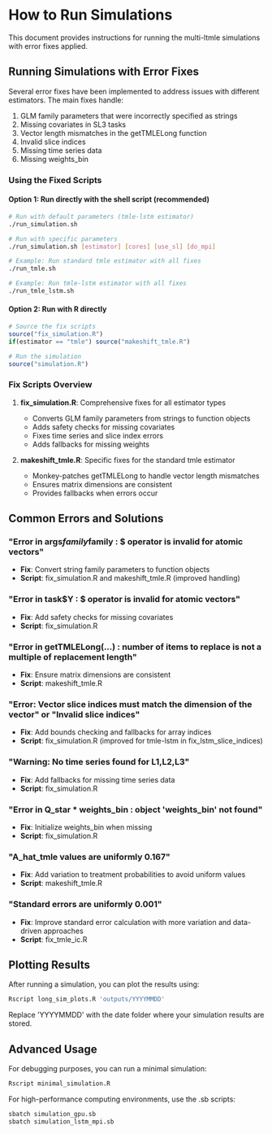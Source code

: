 # How to Run Simulations

This document provides instructions for running the multi-ltmle simulations with error fixes applied.

## Running Simulations with Error Fixes

Several error fixes have been implemented to address issues with different estimators. The main fixes handle:

1. GLM family parameters that were incorrectly specified as strings
2. Missing covariates in SL3 tasks
3. Vector length mismatches in the getTMLELong function
4. Invalid slice indices
5. Missing time series data
6. Missing weights_bin

### Using the Fixed Scripts

#### Option 1: Run directly with the shell script (recommended)

```bash
# Run with default parameters (tmle-lstm estimator)
./run_simulation.sh

# Run with specific parameters
./run_simulation.sh [estimator] [cores] [use_sl] [do_mpi]

# Example: Run standard tmle estimator with all fixes
./run_tmle.sh

# Example: Run tmle-lstm estimator with all fixes
./run_tmle_lstm.sh
```

#### Option 2: Run with R directly

```R
# Source the fix scripts
source("fix_simulation.R")
if(estimator == "tmle") source("makeshift_tmle.R")

# Run the simulation
source("simulation.R")
```

### Fix Scripts Overview

1. **fix_simulation.R**: Comprehensive fixes for all estimator types
   - Converts GLM family parameters from strings to function objects
   - Adds safety checks for missing covariates
   - Fixes time series and slice index errors
   - Adds fallbacks for missing weights

2. **makeshift_tmle.R**: Specific fixes for the standard tmle estimator
   - Monkey-patches getTMLELong to handle vector length mismatches
   - Ensures matrix dimensions are consistent
   - Provides fallbacks when errors occur

## Common Errors and Solutions

### "Error in args$family$family : $ operator is invalid for atomic vectors"
- **Fix**: Convert string family parameters to function objects
- **Script**: fix_simulation.R and makeshift_tmle.R (improved handling)

### "Error in task$Y : $ operator is invalid for atomic vectors"
- **Fix**: Add safety checks for missing covariates
- **Script**: fix_simulation.R

### "Error in getTMLELong(...) : number of items to replace is not a multiple of replacement length"
- **Fix**: Ensure matrix dimensions are consistent
- **Script**: makeshift_tmle.R

### "Error: Vector slice indices must match the dimension of the vector" or "Invalid slice indices"
- **Fix**: Add bounds checking and fallbacks for array indices
- **Script**: fix_simulation.R (improved for tmle-lstm in fix_lstm_slice_indices)

### "Warning: No time series found for L1,L2,L3"
- **Fix**: Add fallbacks for missing time series data
- **Script**: fix_simulation.R

### "Error in Q_star * weights_bin : object 'weights_bin' not found"
- **Fix**: Initialize weights_bin when missing
- **Script**: fix_simulation.R

### "A_hat_tmle values are uniformly 0.167"
- **Fix**: Add variation to treatment probabilities to avoid uniform values
- **Script**: makeshift_tmle.R

### "Standard errors are uniformly 0.001"
- **Fix**: Improve standard error calculation with more variation and data-driven approaches
- **Script**: fix_tmle_ic.R

## Plotting Results

After running a simulation, you can plot the results using:

```bash
Rscript long_sim_plots.R 'outputs/YYYYMMDD'
```

Replace 'YYYYMMDD' with the date folder where your simulation results are stored.

## Advanced Usage

For debugging purposes, you can run a minimal simulation:

```bash
Rscript minimal_simulation.R
```

For high-performance computing environments, use the .sb scripts:

```bash
sbatch simulation_gpu.sb
sbatch simulation_lstm_mpi.sb
```
